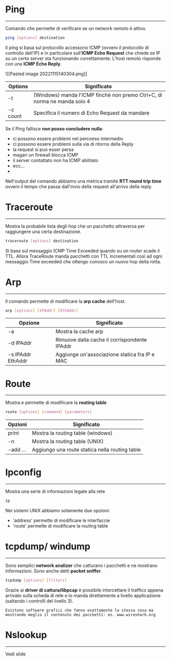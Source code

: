 # Ping
---
Comando che permette di verificare se un network remoto è attivo.

```bash
ping [options] destination
```

Il ping si basa sul protocollo accessorio ICMP (ovvero il protocollo di controllo dell'IP) e in particolare sull'**ICMP Echo Request** che chiede se IP su un certo server sta funzionando correttamente.
L'host remoto risponde con una **ICMP Echo Reply**.

![[Pasted image 20221115140304.png]]

| Options  | Significato                                                              |
| -------- | ------------------------------------------------------------------------ |
| -t       | (Windows) manda l'ICMP finchè non premo Ctrl+C, di norma ne manda solo 4 |
| -c count | Specifica il numero di Echo Request da mandare                                                                         |

Se il Ping fallisce **non posso concludere nulla**:
- ci possono essere problemi nel percoeso intermedio
- ci possono essere problemi sulla via di ritorno della Reply
- la request si può esser persa
- magari un firewall blocca ICMP
- il server contattato non ha ICMP abilitato
- ecc...
- 

Nell'output del comando abbiamo una metrica tramite **RTT round trip time** ovvero il tempo che passa dall'invio della request all'arrivo della reply.



# Traceroute
---
Mostra la probabile lista degli hop che un pacchetto attraversa per raggiungere una certa destinazione.

```bash
traceroute [options] destination
```

Si basa sul messaggio ICMP Time Exceeded quando su un router scade il TTL.
Allora TraceRoute manda pacchetti con TTL incrementali così ad ogni messaggio Time exceeded che ottengo conosco un nuovo hop della rotta.


# Arp
---
Il comando permette di modificare la **arp cache** dell'host.

```bash
arp [options] [IPAddr] [EthAddr]
```

| Opzione           | Significato                                  |
| ----------------- | -------------------------------------------- |
| -a                | Mostra la cache arp                          |
| -d IPAddr         | Rimuove dalla cache il corrispondente IPAddr |
| -s IPAddr EthAddr | Aggiunge un'associazione statica fra IP e MAC                                             |


# Route
---
Mostra e permette di modificare la **routing table**

```bash
route [options] [command] [parameters]
```

| Opzioni  | Significato                       |
| -------- | --------------------------------- |
| print    | Mostra la routing table (windows) |
| -n       | Mostra la routing table (UNIX)    |
| -add ... | Aggiungo una route statica nella routing table                                  |


# Ipconfig
---
Mostra una serie di informazioni legate alla rete

```bash
ip
```

Nei sistemi UNIX abbiamo solamente due opzioni:
- 'address' permette di modificare le interfaccie
- 'route' permette di modificare la routing table


# tcpdump/ windump
---
Sono semplici **network analizer** che catturano i pacchetti e ne mostrano informazioni. Sono anche detti **packet sniffer**.

```bash
tcpdump [options] [filters] 
```

Grazie ai **driver di cattura/libpcap** è possibile intercettare il traffico appena arrivato sulla scheda di rete e lo manda direttamente a livello applicazione (saltando i controlli del livello 3).

```ad-note
Esistono software grafici che fanno esattamente la stessa cosa ma mostrando meglio il contenuto dei pacchetti: es. www.wireshark.org
```


# Nslookup
---
Vedi slide
